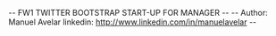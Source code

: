 -- FW1 TWITTER BOOTSTRAP START-UP FOR MANAGER 								--
-- Author:  Manuel Avelar linkedin: http://www.linkedin.com/in/manuelavelar --